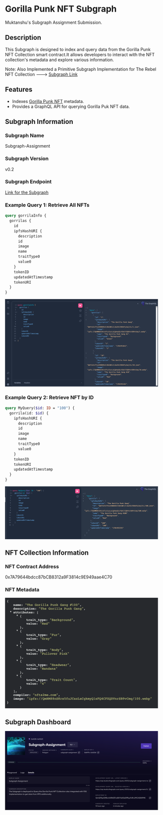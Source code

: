 # Gorilla Punk NFT Subgraph

Muktanshu's Subgraph Assignment Submission.

## Description

This Subgraph is designed to index and query data from the Gorilla Punk NFT Collection smart contract.It allows developers to interact with the NFT collection's metadata and explore various information.

Note: Also Implemented a Primitive Subgraph Implementation for The Rebel NFT Collection ---> [Subgraph Link](https://github.com/muktanshumishra24/rebel-nft-subgraph)

## Features

- Indexes [Gorilla Punk NFT](https://opensea.io/collection/the-gorilla-punk-gang) metadata.
- Provides a GraphQL API for querying Gorilla Puk NFT data.

## Subgraph Information

### Subgraph Name

Subgraph-Assignment

### Subgraph Version

v0.2

### Subgraph Endpoint

[Link for the Subgraph](https://api.studio.thegraph.com/query/31313/subgraph-assignment/version/latest)

### Example Query 1: Retrieve All NFTs

```graphql
query gorrilaInfo {
  gorrilas {
    id
    ipfsHashURI {
      description
      id
      image
      name
      traitType0
      value0
    }
    tokenID
    updatedAtTimestamp
    tokenURI
  }
}
```

![1705073624913](image/README/1705073624913.png)

### Example Query 2: Retrieve NFT by ID

```graphql
query MyQuery($id: ID = "100") {
  gorrila(id: $id) {
    ipfsHashURI {
      description
      id
      image
      name
      traitType0
      value0
    }
    tokenID
    tokenURI
    updatedAtTimestamp
  }
}
```

![Image](image/README/1705074516342.png)

## NFT Collection Information

### NFT Contract Address

0x7A79644bdcc87bCB8312a9F3814c9E949aae4C70

### NFT Metadata

![1705071918691](image/README/1705071918691.png)

## Subgraph Dashboard

![1705071956385](image/README/1705071956385.png)

